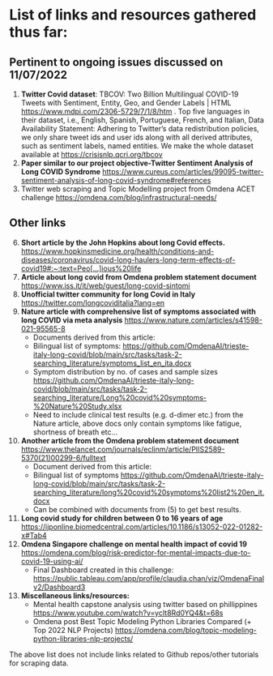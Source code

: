 
# List of links and resources gathered thus far:

## Pertinent to ongoing issues discussed on 11/07/2022
1. **Twitter Covid dataset**: TBCOV: Two Billion Multilingual COVID-19 Tweets with Sentiment, Entity, Geo, and Gender Labels | HTML
https://www.mdpi.com/2306-5729/7/1/8/htm . Top five languages in their dataset, i.e., English, Spanish, Portuguese, French, and Italian,
Data Availability Statement: Adhering to Twitter’s data redistribution policies, we only share tweet ids and user ids along with all derived attributes, such as sentiment labels, named entities. We make the whole dataset available at https://crisisnlp.qcri.org/tbcov
3. **Paper similar to our project objective-Twitter Sentiment Analysis of Long COVID Syndrome** https://www.cureus.com/articles/99095-twitter-sentiment-analysis-of-long-covid-syndrome#references
4. Twitter web scraping and Topic Modelling project from Omdena ACET challenge https://omdena.com/blog/infrastructural-needs/

## Other links
6. **Short article by the John Hopkins about long Covid effects.** https://www.hopkinsmedicine.org/health/conditions-and-diseases/coronavirus/covid-long-haulers-long-term-effects-of-covid19#:~:text=Peo[…]ious%20life
7. **Article about long covid from Omdena problem statement document** https://www.iss.it/it/web/guest/long-covid-sintomi
8. **Unofficial twitter community for long Covid in Italy** https://twitter.com/longcoviditalia?lang=en
9. **Nature article with comprehensive list of symptoms associated with long COVID via meta analysis** https://www.nature.com/articles/s41598-021-95565-8
     - Documents derived from this article:
     - Bilingual list of symptoms: https://github.com/OmdenaAI/trieste-italy-long-covid/blob/main/src/tasks/task-2-searching_literature/symptoms_list_en_ita.docx
     - Symptom distribution by no. of cases and sample sizes https://github.com/OmdenaAI/trieste-italy-long-covid/blob/main/src/tasks/task-2-searching_literature/Long%20covid%20symptoms-%20Nature%20Study.xlsx
     - Need to include clinical test results (e.g. d-dimer etc.) from the Nature article, above docs only contain symptoms like fatigue, shortness of breath etc...
10.  **Another article from the Omdena problem statement document** https://www.thelancet.com/journals/eclinm/article/PIIS2589-5370(21)00299-6/fulltext
     - Document derived from this article:
     - Bilingual list of symptoms https://github.com/OmdenaAI/trieste-italy-long-covid/blob/main/src/tasks/task-2-searching_literature/long%20covid%20symptoms%20list2%20en_it.docx
     - Can be combined with documents from (5) to get best results.
11. **Long covid study for children between 0 to 16 years of age** https://ijponline.biomedcentral.com/articles/10.1186/s13052-022-01282-x#Tab4
12. **Omdena Singapore challenge on mental health impact of covid 19** https://omdena.com/blog/risk-predictor-for-mental-impacts-due-to-covid-19-using-ai/
     - Final Dashboard created in this challenge: https://public.tableau.com/app/profile/claudia.chan/viz/OmdenaFinalv2/Dashboard3
13. **Miscellaneous links/resources:**
     - Mental health capstone analysis using twitter based on phillippines https://www.youtube.com/watch?v=ycIt8Rd0YQ4&t=68s
     - Omdena post Best Topic Modeling Python Libraries Compared (+ Top 2022 NLP Projects) https://omdena.com/blog/topic-modeling-python-libraries-nlp-projects/

The above list does not include links related to Github repos/other tutorials for scraping data.

